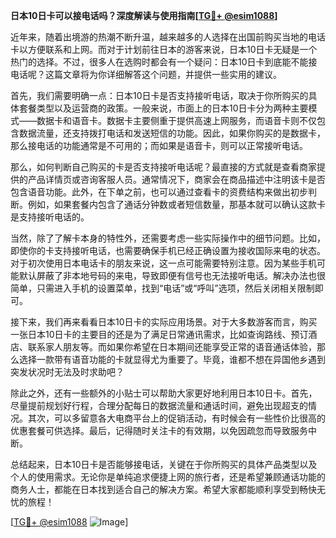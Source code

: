 **日本10日卡可以接电话吗？深度解读与使用指南[[TG💪+ @esim1088](https://t.me/s/esim1088)]**

近年来，随着出境游的热潮不断升温，越来越多的人选择在出国前购买当地的电话卡以方便联系和上网。而对于计划前往日本的游客来说，日本10日卡无疑是一个热门的选择。不过，很多人在选购时都会有一个疑问：日本10日卡到底能不能接电话呢？这篇文章将为你详细解答这个问题，并提供一些实用的建议。

首先，我们需要明确一点：日本10日卡是否支持接听电话，取决于你所购买的具体套餐类型以及运营商的政策。一般来说，市面上的日本10日卡分为两种主要模式——数据卡和语音卡。数据卡主要侧重于提供高速上网服务，而语音卡则不仅包含数据流量，还支持拨打电话和发送短信的功能。因此，如果你购买的是数据卡，那么接电话的功能通常是不可用的；而如果是语音卡，则可以正常接听电话。

那么，如何判断自己购买的卡是否支持接听电话呢？最直接的方式就是查看商家提供的产品详情页或咨询客服人员。通常情况下，商家会在商品描述中注明该卡是否包含语音功能。此外，在下单之前，也可以通过查看卡的资费结构来做出初步判断。例如，如果套餐内包含了通话分钟数或者短信数量，那基本就可以确认这款卡是支持接听电话的。

当然，除了了解卡本身的特性外，还需要考虑一些实际操作中的细节问题。比如，即使你的卡支持接听电话，也需要确保手机已经正确设置为接收国际来电的状态。对于初次使用日本电话卡的朋友来说，这一点可能需要特别注意。因为某些手机可能默认屏蔽了非本地号码的来电，导致即便有信号也无法接听电话。解决办法也很简单，只需进入手机的设置菜单，找到“电话”或“呼叫”选项，然后关闭相关限制即可。

接下来，我们再来看看日本10日卡的实际应用场景。对于大多数游客而言，购买一张日本10日卡的主要目的还是为了满足日常通讯需求，比如查询路线、预订酒店、联系家人朋友等。而如果你希望在日本期间还能享受正常的语音通话体验，那么选择一款带有语音功能的卡就显得尤为重要了。毕竟，谁都不想在异国他乡遇到突发状况时无法及时求助吧？

除此之外，还有一些额外的小贴士可以帮助大家更好地利用日本10日卡。首先，尽量提前规划好行程，合理分配每日的数据流量和通话时间，避免出现超支的情况。其次，可以多留意各大电商平台上的促销活动，有时候会有一些性价比很高的优惠套餐可供选择。最后，记得随时关注卡的有效期，以免因疏忽而导致服务中断。

总结起来，日本10日卡是否能够接电话，关键在于你所购买的具体产品类型以及个人的使用需求。无论你是单纯追求便捷上网的旅行者，还是希望兼顾通话功能的商务人士，都能在日本找到适合自己的解决方案。希望大家都能顺利享受到畅快无忧的旅程！

[[TG💪+ @esim1088](https://t.me/s/esim1088) ![Image](https://i.postimg.cc/4NQfJmqS/Snipaste-2025-05-13-00-14-12.png)]